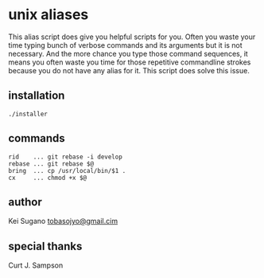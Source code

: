 # unix aliases

This alias script does give you helpful scripts for you.
Often you waste your time typing bunch of verbose commands and its arguments but it is not necessary.
And the more chance you type those command sequences, it means you
often waste you time for those repetitive commandline strokes because you do not have any alias for it. This script does solve this issue.

## installation

```
./installer
```

## commands

```
rid    ... git rebase -i develop
rebase ... git rebase $@
bring  ... cp /usr/local/bin/$1 .
cx     ... chmod +x $@ 
```

## author

Kei Sugano tobasojyo@gmail.cim


## special thanks

Curt J. Sampson
